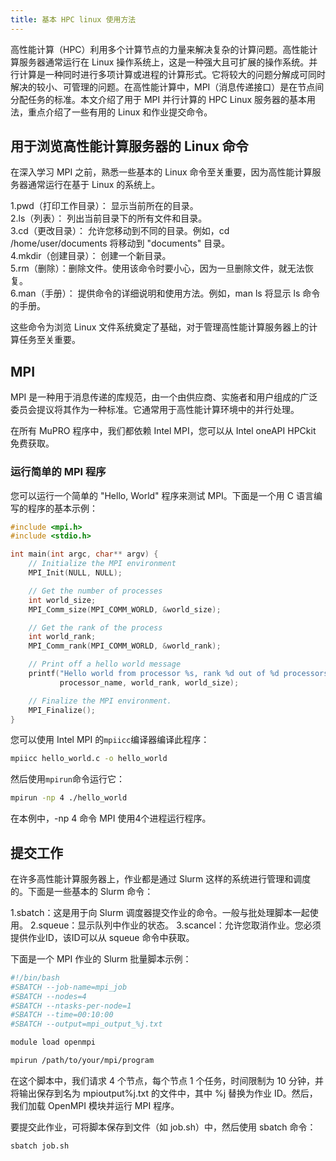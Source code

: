 ```yaml
---
title: 基本 HPC linux 使用方法
---
```


高性能计算（HPC）利用多个计算节点的力量来解决复杂的计算问题。高性能计算服务器通常运行在 Linux 操作系统上，这是一种强大且可扩展的操作系统。并行计算是一种同时进行多项计算或进程的计算形式。它将较大的问题分解成可同时解决的较小、可管理的问题。在高性能计算中，MPI（消息传递接口）是在节点间分配任务的标准。本文介绍了用于 MPI 并行计算的 HPC Linux 服务器的基本用法，重点介绍了一些有用的 Linux 和作业提交命令。

## 用于浏览高性能计算服务器的 Linux 命令

在深入学习 MPI 之前，熟悉一些基本的 Linux 命令至关重要，因为高性能计算服务器通常运行在基于 Linux 的系统上。

1.pwd（打印工作目录）： 显示当前所在的目录。    
2.ls（列表）： 列出当前目录下的所有文件和目录。    
3.cd（更改目录）： 允许您移动到不同的目录。例如，cd /home/user/documents 将移动到 "documents" 目录。    
4.mkdir（创建目录）： 创建一个新目录。    
5.rm（删除）：删除文件。使用该命令时要小心，因为一旦删除文件，就无法恢复。    
6.man（手册）： 提供命令的详细说明和使用方法。例如，man ls 将显示 ls 命令的手册。    

这些命令为浏览 Linux 文件系统奠定了基础，对于管理高性能计算服务器上的计算任务至关重要。

## MPI

MPI 是一种用于消息传递的库规范，由一个由供应商、实施者和用户组成的广泛委员会提议将其作为一种标准。它通常用于高性能计算环境中的并行处理。

在所有 MuPRO 程序中，我们都依赖 Intel MPI，您可以从 Intel oneAPI HPCkit 免费获取。

### 运行简单的 MPI 程序

您可以运行一个简单的 "Hello, World" 程序来测试 MPI。下面是一个用 C 语言编写的程序的基本示例：

```c
#include <mpi.h>
#include <stdio.h>

int main(int argc, char** argv) {
    // Initialize the MPI environment
    MPI_Init(NULL, NULL);

    // Get the number of processes
    int world_size;
    MPI_Comm_size(MPI_COMM_WORLD, &world_size);

    // Get the rank of the process
    int world_rank;
    MPI_Comm_rank(MPI_COMM_WORLD, &world_rank);

    // Print off a hello world message
    printf("Hello world from processor %s, rank %d out of %d processors\n",
           processor_name, world_rank, world_size);

    // Finalize the MPI environment.
    MPI_Finalize();
}
```

您可以使用 Intel MPI 的`mpiicc`编译器编译此程序：

```sh
mpiicc hello_world.c -o hello_world
```

然后使用`mpirun`命令运行它：

```sh
mpirun -np 4 ./hello_world
```

在本例中，-np 4 命令 MPI 使用4个进程运行程序。

## 提交工作

在许多高性能计算服务器上，作业都是通过 Slurm 这样的系统进行管理和调度的。下面是一些基本的 Slurm 命令：

1.sbatch：这是用于向 Slurm 调度器提交作业的命令。一般与批处理脚本一起使用。
2.squeue：显示队列中作业的状态。
3.scancel：允许您取消作业。您必须提供作业ID，该ID可以从 squeue 命令中获取。

下面是一个 MPI 作业的 Slurm 批量脚本示例：

```sh
#!/bin/bash
#SBATCH --job-name=mpi_job
#SBATCH --nodes=4
#SBATCH --ntasks-per-node=1
#SBATCH --time=00:10:00
#SBATCH --output=mpi_output_%j.txt

module load openmpi

mpirun /path/to/your/mpi/program
```

在这个脚本中，我们请求 4 个节点，每个节点 1 个任务，时间限制为 10 分钟，并将输出保存到名为 mpioutput%j.txt 的文件中，其中 %j 替换为作业 ID。然后，我们加载 OpenMPI 模块并运行 MPI 程序。

要提交此作业，可将脚本保存到文件（如 job.sh）中，然后使用 sbatch 命令：

```sh
sbatch job.sh
```
